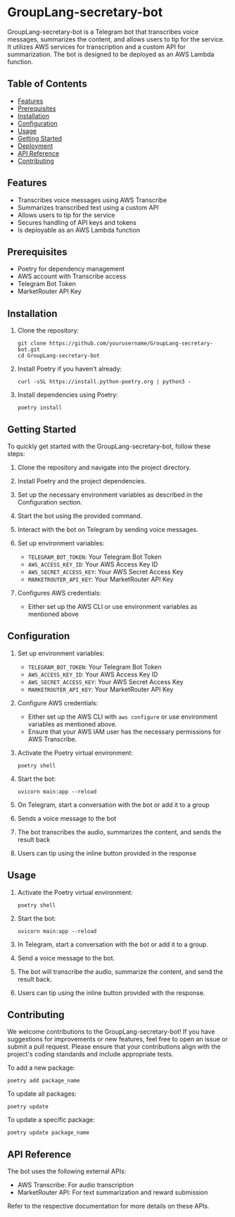 # GroupLang-secretary-bot

GroupLang-secretary-bot is a Telegram bot that transcribes voice messages, summarizes the content, and allows users to tip for the service. It utilizes AWS services for transcription and a custom API for summarization. The bot is designed to be deployed as an AWS Lambda function.

## Table of Contents

- [Features](#features)
- [Prerequisites](#prerequisites)
- [Installation](#installation)
- [Configuration](#configuration)
- [Usage](#usage)
- [Getting Started](#getting-started)
- [Deployment](#deployment)
- [API Reference](#api-reference)
- [Contributing](#contributing)

## Features

- Transcribes voice messages using AWS Transcribe
- Summarizes transcribed text using a custom API
- Allows users to tip for the service
- Secures handling of API keys and tokens
- Is deployable as an AWS Lambda function

## Prerequisites

- Poetry for dependency management
- AWS account with Transcribe access
- Telegram Bot Token
- MarketRouter API Key

## Installation

1. Clone the repository:
   ```
   git clone https://github.com/yourusername/GroupLang-secretary-bot.git
   cd GroupLang-secretary-bot
   ```

2. Install Poetry if you haven't already:
   ```
   curl -sSL https://install.python-poetry.org | python3 -
   ```

3. Install dependencies using Poetry:
   ```
   poetry install
   ```

## Getting Started

To quickly get started with the GroupLang-secretary-bot, follow these steps:

1. Clone the repository and navigate into the project directory.
2. Install Poetry and the project dependencies.
3. Set up the necessary environment variables as described in the Configuration section.
4. Start the bot using the provided command.
5. Interact with the bot on Telegram by sending voice messages.

1. Set up environment variables:
   - `TELEGRAM_BOT_TOKEN`: Your Telegram Bot Token
   - `AWS_ACCESS_KEY_ID`: Your AWS Access Key ID
   - `AWS_SECRET_ACCESS_KEY`: Your AWS Secret Access Key
   - `MARKETROUTER_API_KEY`: Your MarketRouter API Key

2. Configures AWS credentials:
   - Either set up the AWS CLI or use environment variables as mentioned above

## Configuration

1. Set up environment variables:
   - `TELEGRAM_BOT_TOKEN`: Your Telegram Bot Token
   - `AWS_ACCESS_KEY_ID`: Your AWS Access Key ID
   - `AWS_SECRET_ACCESS_KEY`: Your AWS Secret Access Key
   - `MARKETROUTER_API_KEY`: Your MarketRouter API Key

2. Configure AWS credentials:
   - Either set up the AWS CLI with `aws configure` or use environment variables as mentioned above.
   - Ensure that your AWS IAM user has the necessary permissions for AWS Transcribe.

1. Activate the Poetry virtual environment:
   ```
   poetry shell
   ```

2. Start the bot:
   ```
   uvicorn main:app --reload
   ```

3. On Telegram, start a conversation with the bot or add it to a group

4. Sends a voice message to the bot

5. The bot transcribes the audio, summarizes the content, and sends the result back

6. Users can tip using the inline button provided in the response

## Usage

1. Activate the Poetry virtual environment:
   ```
   poetry shell
   ```

2. Start the bot:
   ```
   uvicorn main:app --reload
   ```

3. In Telegram, start a conversation with the bot or add it to a group.

4. Send a voice message to the bot.

5. The bot will transcribe the audio, summarize the content, and send the result back.

6. Users can tip using the inline button provided with the response.

## Contributing

We welcome contributions to the GroupLang-secretary-bot! If you have suggestions for improvements or new features, feel free to open an issue or submit a pull request. Please ensure that your contributions align with the project's coding standards and include appropriate tests.

To add a new package:
```
poetry add package_name
```

To update all packages:
```
poetry update
```

To update a specific package:
```
poetry update package_name
```

## API Reference

The bot uses the following external APIs:

- AWS Transcribe: For audio transcription
- MarketRouter API: For text summarization and reward submission

Refer to the respective documentation for more details on these APIs.
